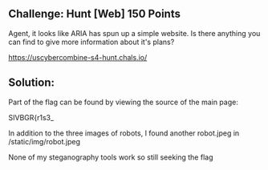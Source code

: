 ## Challenge:  Hunt [Web] 150 Points

Agent, it looks like ARIA has spun up a simple website.  Is there anything you can find to give more information about it's plans?

https://uscybercombine-s4-hunt.chals.io/

## Solution:

Part of the flag can be found by viewing the source of the main page:

SIVBGR{r1s3_

In addition to the three images of robots, I found another robot.jpeg in /static/img/robot.jpeg

None of my steganography tools work so still seeking the flag
